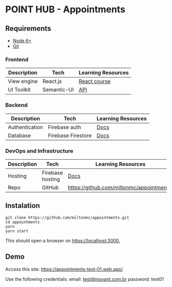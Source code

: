 # POINT HUB - Appointments

## Requirements

- [Node 6+](https://nodejs.org/en/download/)
- [Git](https://git-scm.com/downloads)

### Frontend

| Description | Tech | Learning Resources |
| --- | --- | --- |
| View engine | React.js | [React course](https://reacttraining.com/online/react-fundamentals) |
| UI Toolkit | Semantic-UI | [API](https://react.semantic-ui.com) |

### Backend

| Description | Tech | Learning Resources |
| --- | --- | --- |
| Authentication | Firebase auth | [Docs](https://firebase.google.com/docs/auth/) |
| Database | Firebase Firestore | [Docs](https://cloud.google.com/firestore/docs/) |

### DevOps and Infrastructure

| Description | Tech | Learning Resources |
| --- | --- | --- |
| Hosting | Firebase hosting | [Docs](https://firebase.google.com/docs/hosting/) |
| Repo | GitHub | <https://github.com/miltonmc/appointments/> |

## Instalation

```shell
git clone https://github.com/miltonmc/appointments.git
cd appointments
yarn
yarn start
```

This should open a browser on <https://localhost:3000.>

## Demo

Access this site: <https://appointments-test-01.web.app/>

Use the following credentials:
email: test@inovant.com.br
password: test01
